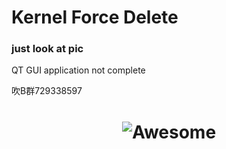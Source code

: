# Kernel Force Delete

### just look at pic

QT GUI application not complete

吹B群729338597

<h1 align="center">
	<img  src="111.gif" alt="Awesome">
	<br>
	<br>
</h1>


